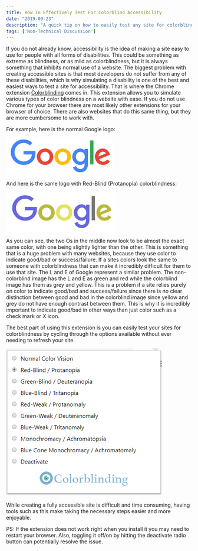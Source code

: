 ```yaml
---
title: How To Effectively Test For Colorblind Accessibility
date: "2019-09-23"
description: "A quick tip on how to easily test any site for colorblind accessibility."
tags: ['Non-Technical Discussion']
---
```


If you do not already know, accessibility is the idea of making a site easy to use for people with all forms of disabilities. This could be something as extreme as blindness, or as mild as colorblindness, but it is always something that inhibits normal use of a website. The biggest problem with creating accessible sites is that most developers do not suffer from any of these disabilities, which is why simulating a disability is one of the best and easiest ways to test a site for accessibility. That is where the Chrome extension [Colorblinding](https://app.convertkit.com/subscribers?subscribable_ids=611176725&subscribable_type=Url) comes in. This extension allows you to simulate various types of color blindness on a website with ease. If you do not use Chrome for your browser there are most likely other extensions for your browser of choice. There are also websites that do this same thing, but they are more cumbersome to work with.

For example, here is the normal Google logo:

![Normal Google Image](Google_Normal.png)

And here is the same logo with Red-Blind (Protanopia) colorblindness:

![Red-Blind Google Image](Google_Colorblind.png)

As you can see, the two Os in the middle now look to be almost the exact same color, with one being slightly lighter than the other. This is something that is a huge problem with many websites, because they use color to indicate good/bad or success/failure. If a sites colors look the same to someone with colorblindness that can make it incredibly difficult for them to use that site. The L and E of Google represent a similar problem. The non-colorblind image has the L and E as green and red while the colorblind image has them as grey and yellow. This is a problem if a site relies purely on color to indicate good/bad and success/failure since there is no clear distinction between good and bad in the colorblind image since yellow and grey do not have enough contrast between them. This is why it is incredibly important to indicate good/bad in other ways than just color such as a check mark or X icon.

The best part of using this extension is you can easily test your sites for colorblindness by cycling through the options available without ever needing to refresh your site.

![Colorblinding App Menu](Colorblinding_App.png)

While creating a fully accessible site is difficult and time consuming, having tools such as this make taking the necessary steps easier and more enjoyable.

PS: If the extension does not work right when you install it you may need to restart your browser. Also, toggling it off/on by hitting the deactivate radio button can potentially resolve the issue.
